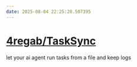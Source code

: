 ```yaml
---
date: 2025-08-04 22:25:28.507395
---
```


# [4regab/TaskSync](https://github.com/4regab/TaskSync)

let your ai agent run tasks from a file and keep logs